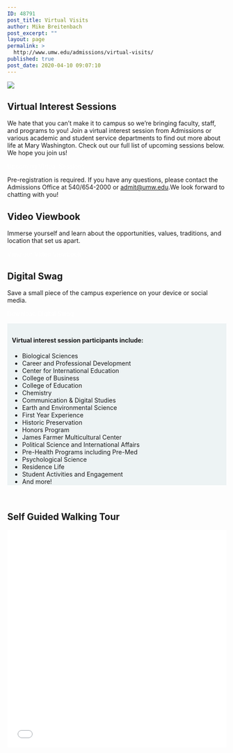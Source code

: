 ```yaml
---
ID: 48791
post_title: Virtual Visits
author: Mike Breitenbach
post_excerpt: ""
layout: page
permalink: >
  http://www.umw.edu/admissions/virtual-visits/
published: true
post_date: 2020-04-10 09:07:10
---
```

<img src="http://www.umw.edu/admissions/wp-content/uploads/sites/6/2020/04/Virtual-Visit-header-sml.jpg" />
<div class="clearfix">
<div class="one-half first">
<h2>Virtual Interest Sessions</h2>
We hate that you can’t make it to campus so we’re bringing faculty, staff, and programs to you! Join a virtual interest session from Admissions or various academic and student service departments to find out more about life at Mary Washington. Check out our full list of upcoming sessions below. We hope you join us!

<a class="button" style="color: #fff; text-decoration: none;" href="https://admissions.umw.edu/portal/webinars">Upcoming Virtual Sessions</a>

Pre-registration is required. If you have any questions, please contact the Admissions Office at 540/654-2000 or <a href="mailto:admit@umw.edu">admit@umw.edu</a>.We look forward to chatting with you!
<h2>Video Viewbook</h2>
Immerse yourself and learn about the opportunities, values, traditions, and location that set us apart.

<a class="button" style="color: #fff; text-decoration: none;" href="https://umw.university-tour.com/homepage.php">View our Video Viewbook</a>

<h2>Digital Swag</h2>
Save a small piece of the campus experience on your device or social media. 

<a class="button" style="color: #fff; text-decoration: none;" href="https://www.umw.edu/admissions/youarein/digital-swag/">Download Digital Swag</a>

</div>
<div class="one-half" style="background: #edf3f4; padding: .75em .75em 0 .75em;">
<h4>Virtual interest session participants include:</h4>
<ul>
 	<li>Biological Sciences</li>
 	<li>Career and Professional Development</li>
 	<li>Center for International Education</li>
 	<li>College of Business</li>
 	<li>College of Education</li>
 	<li>Chemistry</li>
 	<li>Communication &amp; Digital Studies</li>
 	<li>Earth and Environmental Science</li>
 	<li>First Year Experience</li>
 	<li>Historic Preservation</li>
 	<li>Honors Program</li>
 	<li>James Farmer Multicultural Center</li>
 	<li>Political Science and International Affairs</li>
 	<li>Pre-Health Programs including Pre-Med</li>
 	<li>Psychological Science</li>
 	<li>Residence Life</li>
 	<li>Student Activities and Engagement</li>
 	<li>And more!</li>
</ul>
</div>
</div>
&nbsp;
<h2>Self Guided Walking Tour</h2>
<iframe style="border: none; width: 100%; height: 500px;" src="//e.issuu.com/embed.html?backgroundColor=%23aec0d9&amp;d=self_guided_walking_tour_-_march_2020&amp;hideIssuuLogo=true&amp;hideShareButton=true&amp;u=umwpublications" allowfullscreen="allowfullscreen"></iframe>